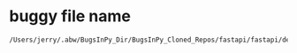 # buggy file name

```text
/Users/jerry/.abw/BugsInPy_Dir/BugsInPy_Cloned_Repos/fastapi/fastapi/dependencies/utils.py
```

